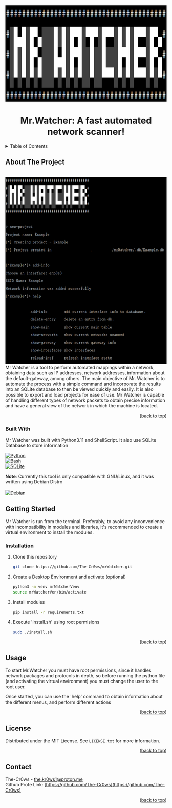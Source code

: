 <div align="center">
    <img src="Images/logo.png" alt="Logo" width="700" height="300">
  </a>
  <h1 align="center">Mr.Watcher: A fast automated network scanner!</h1>
</div>

<details>
  <summary>Table of Contents</summary>
  <ol>
    <li>
      <a href="#about-the-project">About The Project</a>
      <ul>
        <li><a href="#built-with">Built With</a></li>
      </ul>
    </li>
    <li>
      <a href="#getting-started">Getting Started</a>
      <ul>
        <li><a href="#installation">Installation</a></li>
      </ul>
    </li>
    <li><a href="#usage">Usage</a></li>
    <li><a href="#license">License</a></li>
    <li><a href="#contact">Contact</a></li>
  </ol>
</details>

## About The Project
</br>
<img src="Images/About.png" alt="Logo" width="900" height="580">
</br>
Mr Watcher is a tool to perform automated mappings within a network, obtaining data such as IP addresses, network addresses, 
information about the default-gateway, among others. The main objective of Mr. Watcher is to automate the process with a simple
command and incorporate the results into an SQLite database to then be viewed quickly and easily. It is also possible to export 
and load projects for ease of use. Mr Watcher is capable of handling different types of network packets to obtain precise
information and have a general view of the network in which the machine is located.

<p align="right">(<a href="#readme-top">back to top</a>)</p>

### Built With

Mr Watcher was built with Python3.11 and ShellScript. It also use SQLite Database to store information

[![Python][Python.org]][Python-url]
</br>
[![Bash][BashScript]][BashScript-url]
</br>
[![SQLite][SQLite.org]][SQLite-url]
</br>

<strong>Note</strong>: Currently this tool is only compatible with GNU/Linux,
and it was written using Debian Distro
</br>
</br>
[![Debian][Debian.org]][Debian-url]

## Getting Started
Mr Watcher is run from the terminal. Preferably, to avoid any inconvenience with incompatibility in modules and libraries,
it's recommended to create a virtual environment to install the modules.


### Installation

1. Clone this repository
   ```sh
   git clone https://github.com/The-Cr0ws/mrWatcher.git
   
   ```
2. Create a Desktop Environment and activate (optional)
   ```sh
   python3 -m venv mrWatcherVenv
   source mrWatcherVen/bin/activate
   ```
3. Install modules
   ```sh
   pip install -r requirements.txt
   ```
4. Execute 'install.sh' using root permisions
   ```sh
   sudo ./install.sh
   ```

<p align="right">(<a href="#readme-top">back to top</a>)</p>

## Usage
To start Mr.Watcher you must have root permissions, since it handles network packages and protocols in depth, so before running the python 
file (and activating the virtual environment) you must change the user to the root user.

Once started, you can use the 'help' command to obtain information about the different menus, and perform different actions

<p align="right">(<a href="#readme-top">back to top</a>)</p>

## License

Distributed under the MIT License. See `LICENSE.txt` for more information.

<p align="right">(<a href="#readme-top">back to top</a>)</p>

## Contact

The-Cr0ws - the.kr0ws1@proton.me
</br>
Github Profe Link: [https://github.com/The-Cr0ws](https://github.com/The-Cr0ws)

<p align="right">(<a href="#readme-top">back to top</a>)</p>



[Python.org]: https://img.shields.io/badge/Python-3776AB?style=for-the-badge&logo=python&logoColor=white
[Python-url]: https://www.python.org

[SQLite.org]: https://img.shields.io/badge/SQLite-07405E?style=for-the-badge&logo=sqlite&logoColor=white
[SQLite-url]: https://www.sqlite.org/

[BashScript]: https://img.shields.io/badge/Shell_Script-121011?style=for-the-badge&logo=gnu-bash&logoColor=white
[BashScript-url]: https://www.gnu.org/software/bash/

[Debian.org]: https://img.shields.io/badge/Debian-A81D33?style=for-the-badge&logo=debian&logoColor=white
[Debian-url]: https://www.debian.org/
